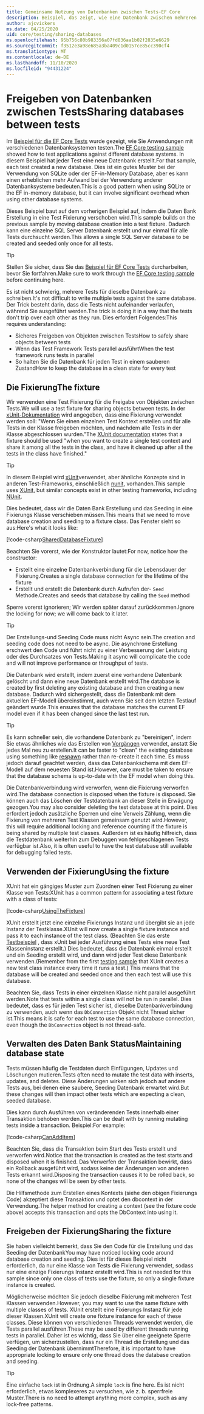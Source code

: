 ```yaml
---
title: Gemeinsame Nutzung von Datenbanken zwischen Tests-EF Core
description: Beispiel, das zeigt, wie eine Datenbank zwischen mehreren Tests gemeinsam genutzt wird
author: ajcvickers
ms.date: 04/25/2020
uid: core/testing/sharing-databases
ms.openlocfilehash: 95b756c80b983356a07fd836aa1b02f2835e6629
ms.sourcegitcommit: f3512e3a98e685a3ba409c1d0157ce85cc390cf4
ms.translationtype: MT
ms.contentlocale: de-DE
ms.lasthandoff: 11/10/2020
ms.locfileid: "94431224"
---
```

# <a name="sharing-databases-between-tests"></a><span data-ttu-id="17904-103">Freigeben von Datenbanken zwischen Tests</span><span class="sxs-lookup"><span data-stu-id="17904-103">Sharing databases between tests</span></span>

<span data-ttu-id="17904-104">Im [Beispiel für die EF Core Tests](xref:core/testing/testing-sample) wurde gezeigt, wie Sie Anwendungen mit verschiedenen Datenbanksystemen testen.</span><span class="sxs-lookup"><span data-stu-id="17904-104">The [EF Core testing sample](xref:core/testing/testing-sample) showed how to test applications against different database systems.</span></span>
<span data-ttu-id="17904-105">In diesem Beispiel hat jeder Test eine neue Datenbank erstellt.</span><span class="sxs-lookup"><span data-stu-id="17904-105">For that sample, each test created a new database.</span></span>
<span data-ttu-id="17904-106">Dies ist ein gutes Muster bei der Verwendung von SQLite oder der EF-in-Memory Database, aber es kann einen erheblichen mehr Aufwand bei der Verwendung anderer Datenbanksysteme bedeuten.</span><span class="sxs-lookup"><span data-stu-id="17904-106">This is a good pattern when using SQLite or the EF in-memory database, but it can involve significant overhead when using other database systems.</span></span>

<span data-ttu-id="17904-107">Dieses Beispiel baut auf dem vorherigen Beispiel auf, indem die Daten Bank Erstellung in eine Test Fixierung verschoben wird.</span><span class="sxs-lookup"><span data-stu-id="17904-107">This sample builds on the previous sample by moving database creation into a test fixture.</span></span>
<span data-ttu-id="17904-108">Dadurch kann eine einzelne SQL Server Datenbank erstellt und nur einmal für alle Tests durchsucht werden.</span><span class="sxs-lookup"><span data-stu-id="17904-108">This allows a single SQL Server database to be created and seeded only once for all tests.</span></span>

> [!TIP]
> <span data-ttu-id="17904-109">Stellen Sie sicher, dass Sie das [Beispiel für EF Core Tests](xref:core/testing/testing-sample) durcharbeiten, bevor Sie fortfahren.</span><span class="sxs-lookup"><span data-stu-id="17904-109">Make sure to work through the [EF Core testing sample](xref:core/testing/testing-sample) before continuing here.</span></span>

<span data-ttu-id="17904-110">Es ist nicht schwierig, mehrere Tests für dieselbe Datenbank zu schreiben.</span><span class="sxs-lookup"><span data-stu-id="17904-110">It's not difficult to write multiple tests against the same database.</span></span>
<span data-ttu-id="17904-111">Der Trick besteht darin, dass die Tests nicht aufeinander verlaufen, während Sie ausgeführt werden.</span><span class="sxs-lookup"><span data-stu-id="17904-111">The trick is doing it in a way that the tests don't trip over each other as they run.</span></span>
<span data-ttu-id="17904-112">Dies erfordert Folgendes:</span><span class="sxs-lookup"><span data-stu-id="17904-112">This requires understanding:</span></span>

* <span data-ttu-id="17904-113">Sicheres Freigeben von Objekten zwischen Tests</span><span class="sxs-lookup"><span data-stu-id="17904-113">How to safely share objects between tests</span></span>
* <span data-ttu-id="17904-114">Wenn das Test Framework Tests parallel ausführt</span><span class="sxs-lookup"><span data-stu-id="17904-114">When the test framework runs tests in parallel</span></span>
* <span data-ttu-id="17904-115">So halten Sie die Datenbank für jeden Test in einem sauberen Zustand</span><span class="sxs-lookup"><span data-stu-id="17904-115">How to keep the database in a clean state for every test</span></span>  

## <a name="the-fixture"></a><span data-ttu-id="17904-116">Die Fixierung</span><span class="sxs-lookup"><span data-stu-id="17904-116">The fixture</span></span>

<span data-ttu-id="17904-117">Wir verwenden eine Test Fixierung für die Freigabe von Objekten zwischen Tests.</span><span class="sxs-lookup"><span data-stu-id="17904-117">We will use a test fixture for sharing objects between tests.</span></span>
<span data-ttu-id="17904-118">In der [xUnit-Dokumentation](https://xunit.net/docs/shared-context.html) wird angegeben, dass eine Fixierung verwendet werden soll: "Wenn Sie einen einzelnen Test Kontext erstellen und für alle Tests in der Klasse freigeben möchten, und nachdem alle Tests in der Klasse abgeschlossen wurden."</span><span class="sxs-lookup"><span data-stu-id="17904-118">The [XUnit documentation](https://xunit.net/docs/shared-context.html) states that a fixture should be used "when you want to create a single test context and share it among all the tests in the class, and have it cleaned up after all the tests in the class have finished."</span></span>

> [!TIP]
> <span data-ttu-id="17904-119">In diesem Beispiel wird [xUnit](https://xunit.net/)verwendet, aber ähnliche Konzepte sind in anderen Test-Frameworks, einschließlich [nunit](https://nunit.org/), vorhanden.</span><span class="sxs-lookup"><span data-stu-id="17904-119">This sample uses [XUnit](https://xunit.net/), but similar concepts exist in other testing frameworks, including [NUnit](https://nunit.org/).</span></span>

<span data-ttu-id="17904-120">Dies bedeutet, dass wir die Daten Bank Erstellung und das Seeding in eine Fixierungs Klasse verschieben müssen.</span><span class="sxs-lookup"><span data-stu-id="17904-120">This means that we need to move database creation and seeding to a fixture class.</span></span>
<span data-ttu-id="17904-121">Das Fenster sieht so aus:</span><span class="sxs-lookup"><span data-stu-id="17904-121">Here's what it looks like:</span></span>

[!code-csharp[SharedDatabaseFixture](../../../samples/core/Miscellaneous/Testing/ItemsWebApi/SharedDatabaseTests/SharedDatabaseFixture.cs?name=SharedDatabaseFixture)]

<span data-ttu-id="17904-122">Beachten Sie vorerst, wie der Konstruktor lautet:</span><span class="sxs-lookup"><span data-stu-id="17904-122">For now, notice how the constructor:</span></span>

* <span data-ttu-id="17904-123">Erstellt eine einzelne Datenbankverbindung für die Lebensdauer der Fixierung.</span><span class="sxs-lookup"><span data-stu-id="17904-123">Creates a single database connection for the lifetime of the fixture</span></span>
* <span data-ttu-id="17904-124">Erstellt und erstellt die Datenbank durch Aufrufen der- `Seed` Methode.</span><span class="sxs-lookup"><span data-stu-id="17904-124">Creates and seeds that database by calling the `Seed` method</span></span>

<span data-ttu-id="17904-125">Sperre vorerst ignorieren; Wir werden später darauf zurückkommen.</span><span class="sxs-lookup"><span data-stu-id="17904-125">Ignore the locking for now; we will come back to it later.</span></span>

> [!TIP]
> <span data-ttu-id="17904-126">Der Erstellungs-und Seeding Code muss nicht Async sein.</span><span class="sxs-lookup"><span data-stu-id="17904-126">The creation and seeding code does not need to be async.</span></span>
> <span data-ttu-id="17904-127">Die asynchrone Erstellung erschwert den Code und führt nicht zu einer Verbesserung der Leistung oder des Durchsatzes von Tests.</span><span class="sxs-lookup"><span data-stu-id="17904-127">Making it async will complicate the code and will not improve performance or throughput of tests.</span></span>

<span data-ttu-id="17904-128">Die Datenbank wird erstellt, indem zuerst eine vorhandene Datenbank gelöscht und dann eine neue Datenbank erstellt wird.</span><span class="sxs-lookup"><span data-stu-id="17904-128">The database is created by first deleting any existing database and then creating a new database.</span></span>
<span data-ttu-id="17904-129">Dadurch wird sichergestellt, dass die Datenbank mit dem aktuellen EF-Modell übereinstimmt, auch wenn Sie seit dem letzten Testlauf geändert wurde.</span><span class="sxs-lookup"><span data-stu-id="17904-129">This ensures that the database matches the current EF model even if it has been changed since the last test run.</span></span>

> [!TIP]
> <span data-ttu-id="17904-130">Es kann schneller sein, die vorhandene Datenbank zu "bereinigen", indem Sie etwas ähnliches wie das Erstellen von [Vorgängen](https://jimmybogard.com/tag/respawn/) verwendet, anstatt Sie jedes Mal neu zu erstellen.</span><span class="sxs-lookup"><span data-stu-id="17904-130">It can be faster to "clean" the existing database using something like [respawn](https://jimmybogard.com/tag/respawn/) rather than re-create it each time.</span></span>
> <span data-ttu-id="17904-131">Es muss jedoch darauf geachtet werden, dass das Datenbankschema mit dem EF-Modell auf dem neuesten Stand ist.</span><span class="sxs-lookup"><span data-stu-id="17904-131">However, care must be taken to ensure that the database schema is up-to-date with the EF model when doing this.</span></span>

<span data-ttu-id="17904-132">Die Datenbankverbindung wird verworfen, wenn die Fixierung verworfen wird.</span><span class="sxs-lookup"><span data-stu-id="17904-132">The database connection is disposed when the fixture is disposed.</span></span>
<span data-ttu-id="17904-133">Sie können auch das Löschen der Testdatenbank an dieser Stelle in Erwägung gezogen.</span><span class="sxs-lookup"><span data-stu-id="17904-133">You may also consider deleting the test database at this point.</span></span>
<span data-ttu-id="17904-134">Dies erfordert jedoch zusätzliche Sperren und eine Verweis Zählung, wenn die Fixierung von mehreren Test Klassen gemeinsam genutzt wird.</span><span class="sxs-lookup"><span data-stu-id="17904-134">However, this will require additional locking and reference counting if the fixture is being shared by multiple test classes.</span></span>
<span data-ttu-id="17904-135">Außerdem ist es häufig hilfreich, dass die Testdatenbank weiterhin zum Debuggen von fehlgeschlagenen Tests verfügbar ist.</span><span class="sxs-lookup"><span data-stu-id="17904-135">Also, it is often useful to have the test database still available for debugging failed tests.</span></span>  

## <a name="using-the-fixture"></a><span data-ttu-id="17904-136">Verwenden der Fixierung</span><span class="sxs-lookup"><span data-stu-id="17904-136">Using the fixture</span></span>

<span data-ttu-id="17904-137">XUnit hat ein gängiges Muster zum Zuordnen einer Test Fixierung zu einer Klasse von Tests:</span><span class="sxs-lookup"><span data-stu-id="17904-137">XUnit has a common pattern for associating a test fixture with a class of tests:</span></span>

[!code-csharp[UsingTheFixture](../../../samples/core/Miscellaneous/Testing/ItemsWebApi/SharedDatabaseTests/SharedDatabaseTest.cs?name=UsingTheFixture)]

<span data-ttu-id="17904-138">XUnit erstellt jetzt eine einzelne Fixierungs Instanz und übergibt sie an jede Instanz der Testklasse.</span><span class="sxs-lookup"><span data-stu-id="17904-138">XUnit will now create a single fixture instance and pass it to each instance of the test class.</span></span>
<span data-ttu-id="17904-139">(Beachten Sie das erste [Testbeispiel](xref:core/testing/testing-sample) , dass xUnit bei jeder Ausführung eines Tests eine neue Test Klasseninstanz erstellt.) Dies bedeutet, dass die Datenbank einmal erstellt und ein Seeding erstellt wird, und dann wird jeder Test diese Datenbank verwenden.</span><span class="sxs-lookup"><span data-stu-id="17904-139">(Remember from the first [testing sample](xref:core/testing/testing-sample) that XUnit creates a new test class instance every time it runs a test.) This means that the database will be created and seeded once and then each test will use this database.</span></span>

<span data-ttu-id="17904-140">Beachten Sie, dass Tests in einer einzelnen Klasse nicht parallel ausgeführt werden.</span><span class="sxs-lookup"><span data-stu-id="17904-140">Note that tests within a single class will not be run in parallel.</span></span>
<span data-ttu-id="17904-141">Dies bedeutet, dass es für jeden Test sicher ist, dieselbe Datenbankverbindung zu verwenden, auch wenn das `DbConnection` Objekt nicht Thread sicher ist.</span><span class="sxs-lookup"><span data-stu-id="17904-141">This means it is safe for each test to use the same database connection, even though the `DbConnection` object is not thread-safe.</span></span>

## <a name="maintaining-database-state"></a><span data-ttu-id="17904-142">Verwalten des Daten Bank Status</span><span class="sxs-lookup"><span data-stu-id="17904-142">Maintaining database state</span></span>

<span data-ttu-id="17904-143">Tests müssen häufig die Testdaten durch Einfügungen, Updates und Löschungen mutieren.</span><span class="sxs-lookup"><span data-stu-id="17904-143">Tests often need to mutate the test data with inserts, updates, and deletes.</span></span>
<span data-ttu-id="17904-144">Diese Änderungen wirken sich jedoch auf andere Tests aus, bei denen eine saubere, Seeding Datenbank erwartet wird.</span><span class="sxs-lookup"><span data-stu-id="17904-144">But these changes will then impact other tests which are expecting a clean, seeded database.</span></span>

<span data-ttu-id="17904-145">Dies kann durch Ausführen von veränderenden Tests innerhalb einer Transaktion behoben werden.</span><span class="sxs-lookup"><span data-stu-id="17904-145">This can be dealt with by running mutating tests inside a transaction.</span></span>
<span data-ttu-id="17904-146">Beispiel:</span><span class="sxs-lookup"><span data-stu-id="17904-146">For example:</span></span>

[!code-csharp[CanAddItem](../../../samples/core/Miscellaneous/Testing/ItemsWebApi/SharedDatabaseTests/SharedDatabaseTest.cs?name=CanAddItem)]

<span data-ttu-id="17904-147">Beachten Sie, dass die Transaktion beim Start des Tests erstellt und verworfen wird.</span><span class="sxs-lookup"><span data-stu-id="17904-147">Notice that the transaction is created as the test starts and disposed when it is finished.</span></span>
<span data-ttu-id="17904-148">Das Verwerfen der Transaktion bewirkt, dass ein Rollback ausgeführt wird, sodass keine der Änderungen von anderen Tests erkannt wird.</span><span class="sxs-lookup"><span data-stu-id="17904-148">Disposing the transaction causes it to be rolled back, so none of the changes will be seen by other tests.</span></span>

<span data-ttu-id="17904-149">Die Hilfsmethode zum Erstellen eines Kontexts (siehe den obigen Fixierungs Code) akzeptiert diese Transaktion und optet den dbcontext in der Verwendung.</span><span class="sxs-lookup"><span data-stu-id="17904-149">The helper method for creating a context (see the fixture code above) accepts this transaction and opts the DbContext into using it.</span></span>

## <a name="sharing-the-fixture"></a><span data-ttu-id="17904-150">Freigeben der Fixierung</span><span class="sxs-lookup"><span data-stu-id="17904-150">Sharing the fixture</span></span>

<span data-ttu-id="17904-151">Sie haben vielleicht bemerkt, dass Sie den Code für die Erstellung und das Seeding der Datenbank</span><span class="sxs-lookup"><span data-stu-id="17904-151">You may have noticed locking code around database creation and seeding.</span></span>
<span data-ttu-id="17904-152">Dies ist für dieses Beispiel nicht erforderlich, da nur eine Klasse von Tests die Fixierung verwendet, sodass nur eine einzige Fixierungs Instanz erstellt wird.</span><span class="sxs-lookup"><span data-stu-id="17904-152">This is not needed for this sample since only one class of tests use the fixture, so only a single fixture instance is created.</span></span>

<span data-ttu-id="17904-153">Möglicherweise möchten Sie jedoch dieselbe Fixierung mit mehreren Test Klassen verwenden.</span><span class="sxs-lookup"><span data-stu-id="17904-153">However, you may want to use the same fixture with multiple classes of tests.</span></span>
<span data-ttu-id="17904-154">XUnit erstellt eine Fixierungs Instanz für jede dieser Klassen.</span><span class="sxs-lookup"><span data-stu-id="17904-154">XUnit will create one fixture instance for each of these classes.</span></span>
<span data-ttu-id="17904-155">Diese können von verschiedenen Threads verwendet werden, die Tests parallel ausführen.</span><span class="sxs-lookup"><span data-stu-id="17904-155">These may be used by different threads running tests in parallel.</span></span>
<span data-ttu-id="17904-156">Daher ist es wichtig, dass Sie über eine geeignete Sperre verfügen, um sicherzustellen, dass nur ein Thread die Erstellung und das Seeding der Datenbank übernimmt</span><span class="sxs-lookup"><span data-stu-id="17904-156">Therefore, it is important to have appropriate locking to ensure only one thread does the database creation and seeding.</span></span>

> [!TIP]
> <span data-ttu-id="17904-157">Eine einfache `lock` ist in Ordnung.</span><span class="sxs-lookup"><span data-stu-id="17904-157">A simple `lock` is fine here.</span></span>
> <span data-ttu-id="17904-158">Es ist nicht erforderlich, etwas komplexeres zu versuchen, wie z. b. sperrfreie Muster.</span><span class="sxs-lookup"><span data-stu-id="17904-158">There is no need to attempt anything more complex, such as any lock-free patterns.</span></span>
